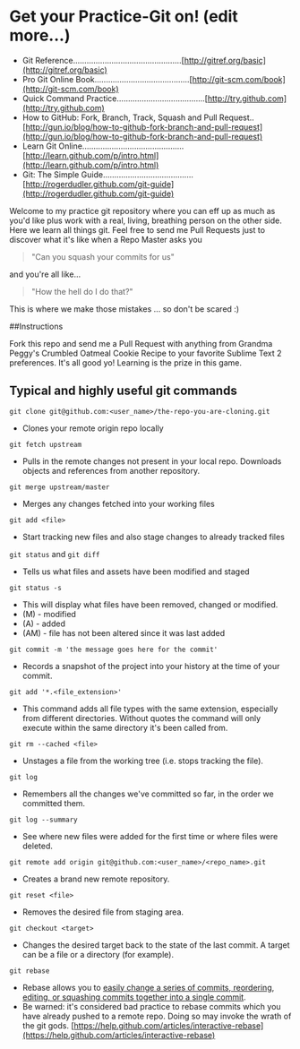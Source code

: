 Get your Practice-Git on! (edit more...)
=================

* Git Reference................................................[http://gitref.org/basic](http://gitref.org/basic)
* Pro Git Online Book..........................................[http://git-scm.com/book](http://git-scm.com/book)
* Quick Command Practice.......................................[http://try.github.com](http://try.github.com)
* How to GitHub: Fork, Branch, Track, Squash and Pull Request..[http://gun.io/blog/how-to-github-fork-branch-and-pull-request](http://gun.io/blog/how-to-github-fork-branch-and-pull-request)
* Learn Git Online.............................................[http://learn.github.com/p/intro.html](http://learn.github.com/p/intro.html)
* Git: The Simple Guide........................................[http://rogerdudler.github.com/git-guide](http://rogerdudler.github.com/git-guide)

Welcome to my practice git repository where you can eff up as much as you'd like plus work with a real, living, breathing person on the other side.
Here we learn all things git. Feel free to send me Pull Requests just to discover what it's like when a Repo Master asks you

<blockquote>
"Can you squash your commits for us"
</blockquote>

and you're all like...

<blockquote>
"How the hell do I do that?"
</blockquote>

This is where we make those mistakes ... so don't be scared :)

##Instructions

Fork this repo and send me a Pull Request with anything from Grandma Peggy's Crumbled Oatmeal Cookie Recipe to your favorite Sublime Text 2 preferences.
It's all good yo! Learning is the prize in this game.

## Typical and highly useful git commands

``git clone git@github.com:<user_name>/the-repo-you-are-cloning.git``
* Clones your remote origin repo locally

``git fetch upstream``
* Pulls in the remote changes not present in your local repo. Downloads objects and references from another repository.

``git merge upstream/master``
* Merges any changes fetched into your working files

``git add <file>``
* Start tracking new files and also stage changes to already tracked files

``git status`` and ``git diff``
* Tells us what files and assets have been modified and staged

``git status -s``
* This will display what files have been removed, changed or modified. 
* (M)  - modified
* (A)  - added
* (AM) - file has not been altered since it was last added

``git commit -m 'the message goes here for the commit'``
* Records a snapshot of the project into your history at the time of your commit.

``git add '*.<file_extension>'``
* This command adds all file types with the same extension, especially from different directories. Without quotes the command will only execute within the same directory it's been called from.

``git rm --cached <file>``
* Unstages a file from the working tree (i.e. stops tracking the file).

``git log``
* Remembers all the changes we've committed so far, in the order we committed them.

``git log --summary``
* See where new files were added for the first time or where files were deleted.

``git remote add origin git@github.com:<user_name>/<repo_name>.git``
* Creates a brand new remote repository.

``git reset <file>``
* Removes the desired file from staging area.

``git checkout <target>``
* Changes the desired target back to the state of the last commit. A target can be a file or a directory (for example).

``git rebase``
* Rebase allows you to [easily change a series of commits, reordering, editing, or squashing commits together into a single commit](https://help.github.com/articles/interactive-rebase).
* Be warned: it's considered bad practice to rebase commits which you have already pushed to a remote repo. Doing so may invoke the wrath of the git gods. [https://help.github.com/articles/interactive-rebase](https://help.github.com/articles/interactive-rebase)